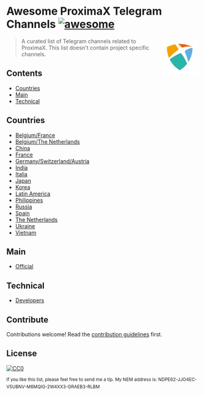 # Awesome ProximaX Telegram Channels [![awesome](https://awesome.re/badge.svg)](https://awesome.re)

[<img src="https://github.com/Sateetje/awesome-proximax-telegram/blob/master/awesome-proximax.png" align="right" width="100">](https://proximax.io/)

> A curated list of Telegram channels related to ProximaX. This list doesn't contain project specific channels.

## Contents
* [Countries](#countries)
* [Main](#main)
* [Technical](#technical)

## Countries
* [Belgium/France](https://t.me/proximaxfrance)
* [Belgium/The Netherlands](https://t.me/proximaxdutch)
* [China](https://t.me/ProximaXioChina)
* [France](https://t.me/proximaxfrance)
* [Germany/Switzerland/Austria](https://t.me/ProximaXioGerman)
* [India](https://t.me/proximaxioindia)
* [Italia](https://t.me/proximaxitalia)
* [Japan](https://t.me/ProximaXioJapan)
* [Korea](https://t.me/koreaproximax)
* [Latin America](https://t.me/ProximaXioLatinAmerica)
* [Philippines](https://t.me/ProximaXioPhilippines)
* [Russia](https://t.me/ProximaXru)
* [Spain](https://t.me/ProximaXioSpain)
* [The Netherlands](https://t.me/proximaxdutch)
* [Ukraine](https://t.me/ProximaXua)
* [Vietnam](https://t.me/ProximaXioVietnam)

## Main
* [Official](https://t.me/ProximaXio)

## Technical
* [Developers](https://t.me/proximax_devs)

## Contribute
Contributions welcome! Read the [contribution guidelines](https://github.com/Sateetje/awesome-proximax-telegram/blob/master/contributing.md) first.

## License
[![CC0](http://mirrors.creativecommons.org/presskit/buttons/88x31/svg/cc-zero.svg)](https://creativecommons.org/publicdomain/zero/1.0/)

<sup>If you like this list, please feel free to send me a tip. My NEM address is: NDPE62-JJO4EC-V5UBNV-M6MQIG-2W4XX3-GRAEB3-RLBM</sup>
